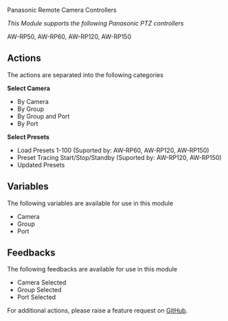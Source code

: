 Panasonic Remote Camera Controllers

_This Module supports the following Panasonic PTZ controllers_

AW-RP50, AW-RP60, AW-RP120, AW-RP150

## Actions

The actions are separated into the following categories

**Select Camera**

- By Camera
- By Group
- By Group and Port
- By Port

**Select Presets**

- Load Presets 1-100 (Suported by: AW-RP60, AW-RP120, AW-RP150)
- Preset Tracing Start/Stop/Standby (Suported by: AW-RP120, AW-RP150)
- Updated Presets

## Variables

The following variables are available for use in this module

- Camera
- Group
- Port

## Feedbacks

The following feedbacks are available for use in this module

- Camera Selected
- Group Selected
- Port Selected

For additional actions, please raise a feature request on [GitHub](https://github.com/bitfocus/companion-panasonic-camera-controller/).
